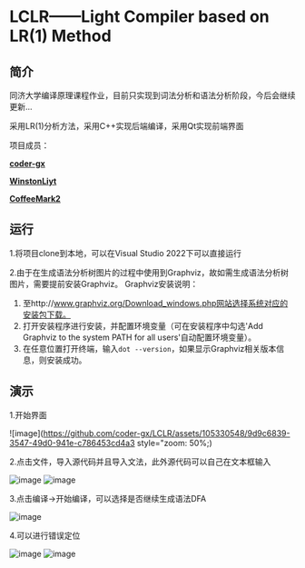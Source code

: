 # LCLR——Light Compiler based on LR(1) Method

## 简介

同济大学编译原理课程作业，目前只实现到词法分析和语法分析阶段，今后会继续更新...

采用LR(1)分析方法，采用C++实现后端编译，采用Qt实现前端界面


项目成员：

[**coder-gx**](https://github.com/coder-gx)

[**WinstonLiyt**](https://github.com/WinstonLiyt)

[**CoffeeMark2**](https://github.com/CoffeeMark2) 

## 运行

1.将项目clone到本地，可以在Visual Studio 2022下可以直接运行

2.由于在生成语法分析树图片的过程中使用到Graphviz，故如需生成语法分析树图片，需要提前安装Graphviz。
Graphviz安装说明：

1. 至http://www.graphviz.org/Download_windows.php网站选择系统对应的安装包下载。
2. 打开安装程序进行安装，并配置环境变量（可在安装程序中勾选'Add Graphviz to the system PATH for all users'自动配置环境变量）。
3. 在任意位置打开终端，输入`dot --version`，如果显示Graphviz相关版本信息，则安装成功。

## 演示

1.开始界面

![image](https://github.com/coder-gx/LCLR/assets/105330548/9d9c6839-3547-49d0-941e-c786453cd4a3 style="zoom: 50%;)


2.点击文件，导入源代码并且导入文法，此外源代码可以自己在文本框输入

![image](https://github.com/coder-gx/LCLR/assets/105330548/0de10f06-0b77-40ae-9230-4a309341b94e)
![image](https://github.com/coder-gx/LCLR/assets/105330548/04f46684-000b-47e6-b1a6-729d4f1a6e93)


3.点击编译->开始编译，可以选择是否继续生成语法DFA

![image](https://github.com/coder-gx/LCLR/assets/105330548/ee43e576-b511-4dbb-8e7c-40c6f02cfe14)


4.可以进行错误定位

![image](https://github.com/coder-gx/LCLR/assets/105330548/e2096712-747c-4a9a-b78c-be057c32e500)
![image](https://github.com/coder-gx/LCLR/assets/105330548/332e35a4-bdca-44ea-8bd8-258c7f3e8156)


